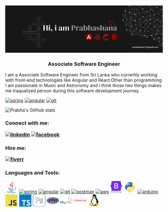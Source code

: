 ![Banner!](Maroon_Banner.png)
<h3 align="center">Associate Software Engineer</h3>

  I am a Associate Software Engineer from Sri Lanka who currently working with front-end technologies like Angular and React.Other than programming I am passionate in Music and Astronomy and i think those two things makes me traqualized person during this software development journey.


<p align="left"> 
<a href="https://api.badgr.io/public/assertions/nnJEw55FQHqEJ0ZVFvo8XA?identity__email=prabhashana77%40gmail.com" target="_blank" rel="noreferrer"><img src="https://api.badgr.io/public/assertions/nnJEw55FQHqEJ0ZVFvo8XA/image" alt="spring" width="115" height="115"/></a> 
<a href="https://api.badgr.io/public/assertions/hQmqLmeASQecIGZ1N6mrOw?identity__email=prabhashana77%40gmail.com" target="_blank" rel="noreferrer"><img src="https://images.credly.com/images/2784d0d8-327c-406f-971e-9f0e15097003/image.png" alt="angular" width="120" height="120"/></a> 
<a href="https://api.badgr.io/public/assertions/UD4a8xQySj2Y7j3r53ereg?identity__email=prabhashana77%40gmail.com" target="_blank" rel="noreferrer"><img src="https://images.credly.com/images/8d67bbf4-128b-4141-b5f1-1bc61bbfbaa6/image.png" alt="git" width="120" height="120"/></a> 
</p>


![Prabha's GitHub stats](https://github-readme-stats.vercel.app/api?username=Prabha-99&show_icons=true&theme=transparent)



<h3 align="left">Connect with me:
<p align="left">
</p>

[<img src='https://www.vectorlogo.zone/logos/linkedin/linkedin-tile.svg' alt='linkedin' height='40'>](https://www.linkedin.com/in/prabhashana-wijesinghe-75090219b/)  [<img src='https://www.vectorlogo.zone/logos/facebook/facebook-tile.svg' alt='facebook' height='40'>](https://www.facebook.com/prabhashana.prabhashana)  

<h3 align="left">Hire me:
<p align="left">
</p>

<a href="https://www.fiverr.com/prabha_work?public_mode=true" target="_blank" rel="noreferrer"> <img src="https://www.vectorlogo.zone/logos/fiverr/fiverr-icon.svg" alt="fiverr" width="40" height="40"/> </a>
 


<h3 align="left">Languages and Tools:</h3>
<p align="left"> 
<a href="https://www.java.com" target="_blank" rel="noreferrer"> <img src="https://raw.githubusercontent.com/devicons/devicon/master/icons/java/java-original.svg" alt="java" width="40" height="40"/></a> 
<a href="https://spring.io/" target="_blank" rel="noreferrer"> <img src="https://www.vectorlogo.zone/logos/springio/springio-icon.svg" alt="spring" width="40" height="40"/></a> 
<a href="https://angular.io" target="_blank" rel="noreferrer"> <img src="https://angular.io/assets/images/logos/angular/angular.svg" alt="angular" width="40" height="40"/></a> 
<a href="https://git-scm.com/" target="_blank" rel="noreferrer"> <img src="https://www.vectorlogo.zone/logos/git-scm/git-scm-icon.svg" alt="git" width="40" height="40"/></a> 
<a href="https://postman.com" target="_blank" rel="noreferrer"> <img src="https://www.vectorlogo.zone/logos/getpostman/getpostman-icon.svg" alt="postman" width="40" height="40"/></a> 
<a href="https://postman.com" target="_blank" rel="noreferrer"> <img src="https://www.vectorlogo.zone/logos/amazon_aws/amazon_aws-icon.svg" alt="aws" width="40" height="40"/></a>  
<a href="https://getbootstrap.com" target="_blank" rel="noreferrer"> <img src="https://raw.githubusercontent.com/devicons/devicon/master/icons/bootstrap/bootstrap-plain-wordmark.svg" alt="bootstrap" width="40" height="40"/></a> 
<a href="https://www.python.org" target="_blank" rel="noreferrer"> <img src="https://raw.githubusercontent.com/devicons/devicon/master/icons/python/python-original.svg" alt="python" width="40" height="40"/></a> 
<a href="https://www.arduino.cc/" target="_blank" rel="noreferrer"> <img src="https://cdn.worldvectorlogo.com/logos/arduino-1.svg" alt="arduino" width="40" height="40"/></a>   
<a href="https://developer.mozilla.org/en-US/docs/Web/JavaScript" target="_blank" rel="noreferrer"><img src="https://raw.githubusercontent.com/devicons/devicon/master/icons/javascript/javascript-original.svg" alt="javascript" width="40" height="40"/></a> 
<a href="https://www.typescriptlang.org/" target="_blank" rel="noreferrer"> <img src="https://raw.githubusercontent.com/devicons/devicon/master/icons/typescript/typescript-original.svg" alt="typescript" width="40" height="40"/></a> 
<a href="https://www.photoshop.com/en" target="_blank" rel="noreferrer"> <img src="https://raw.githubusercontent.com/devicons/devicon/master/icons/photoshop/photoshop-line.svg" alt="photoshop" width="40" height="40"/></a>
<a href="https://www.php.net" target="_blank" rel="noreferrer"> <img src="https://raw.githubusercontent.com/devicons/devicon/master/icons/php/php-original.svg" alt="php" width="40" height="40"/></a> 
<a href="https://www.mysql.com/" target="_blank" rel="noreferrer"> <img src="https://raw.githubusercontent.com/devicons/devicon/master/icons/mysql/mysql-original-wordmark.svg" alt="mysql" width="40" height="40"/></a>
<a href="https://www.oracle.com/" target="_blank" rel="noreferrer"> <img src="https://raw.githubusercontent.com/devicons/devicon/master/icons/oracle/oracle-original.svg" alt="oracle" width="40" height="40"/></a>  
<a href="https://www.linux.org/" target="_blank" rel="noreferrer"> <img src="https://raw.githubusercontent.com/devicons/devicon/master/icons/linux/linux-original.svg" alt="linux" width="40" height="40"/></a>  
</p>
